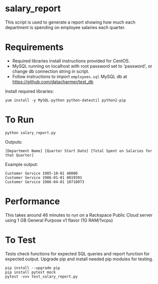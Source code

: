 # salary_report
This script is used to generate a report showing how much each department is spending on employee salaries each quarter.

# Requirements
* Required libraries install instructions provided for CentOS.
* MySQL running on localhost with root password set to 'password', or change db connection string in script.
* Follow instructions to import `employees.sql` MySQL db at https://github.com/datacharmer/test_db

Install required libraries:
    
    yum install -y MySQL-python python-dateutil python2-pip

# To Run
    python salary_report.py

Outputs:

    [Department Name] [Quarter Start Date] [Total Spent on Salaries for that Quarter]

Example output:

    Customer Service 1985-10-01 40000
    Customer Service 1986-01-01 8019391
    Customer Service 1986-04-01 10710073

# Performance
This takes around 46 minutes to run on a Rackspace Public Cloud server using 1 GB General Purpose v1 flavor (1G RAM/1vcpu)

# To Test
Tests check functions for expected SQL queries and report function for expected output. Upgrade pip and install needed pip modules for testing.

    pip install --upgrade pip
    pip install pytest mock
    pytest -vvv test_salary_report.py 
